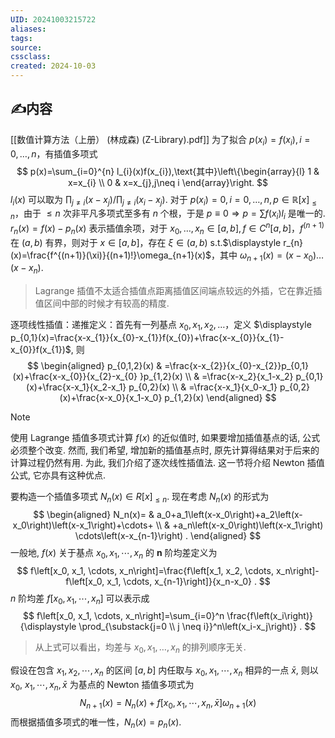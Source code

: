 ```yaml
---
UID: 20241003215722 
aliases: 
tags: 
source: 
cssclass: 
created: 2024-10-03
---
```


## ✍内容
[[数值计算方法（上册） (林成森) (Z-Library).pdf]]
为了拟合 $\displaystyle p(x_{i})=f(x_{i}),i=0,\dots,n$，有插值多项式
$$
p(x)=\sum_{i=0}^{n} l_{i}(x)f(x_{i}),\text{其中}\left\{\begin{array}{l}
1 & x=x_{i} \\
0 & x=x_{j},j\neq i
\end{array}\right.
$$
$\displaystyle l_{i}(x)$ 可以取为 $\displaystyle \prod_{j\neq i}(x-x_{j})/\prod_{j\neq i}(x_{i}-x_{j})$.
对于 $\displaystyle p (x_{i})=0, i=0,\dots, n, p\in \mathbb{R}[x]_{\leq n}$，由于 $\leq n$ 次非平凡多项式至多有 $\displaystyle n$ 个根，于是 $\displaystyle p\equiv0\Rightarrow p=\sum f(x_{i})l_{i}$ 是唯一的.
$\displaystyle r_{n}(x)=f(x)-p_{n}(x)$ 表示插值余项，对于 $\displaystyle x_{0},\dots, x_{n}\in[a, b], f\in C^{n}[a,b]$，$\displaystyle f^{(n+1)}$ 在 $\displaystyle (a,b)$ 有界，则对于 $\displaystyle x\in[a,b]$，存在 $\displaystyle \xi\in(a,b)$ s.t.$\displaystyle r_{n}(x)=\frac{f^{(n+1)}(\xi)}{(n+1)!}\omega_{n+1}(x)$，其中 $\displaystyle \omega_{n+1}(x)=(x-x_{0})\dots(x-x_{n})$.
> Lagrange 插值不太适合插值点距离插值区间端点较远的外插，它在靠近插值区间中部的时候才有较高的精度.

逐项线性插值：递推定义：首先有一列基点 $\displaystyle x_{0},x_{1},x_{2},\dots$，定义 $\displaystyle p_{0,1}(x)=\frac{x-x_{1}}{x_{0}-x_{1}}f(x_{0})+\frac{x-x_{0}}{x_{1}-x_{0}}f(x_{1})$, 则
$$
\begin{aligned}
p_{0,1,2}(x) & =\frac{x-x_{2}}{x_{0}-x_{2}}p_{0,1}(x)+\frac{x-x_{0}}{x_{2}-x_{0} }p_{1,2}(x) \\
& =\frac{x-x_2}{x_1-x_2} p_{0,1}(x)+\frac{x-x_1}{x_2-x_1} p_{0,2}(x) \\
& =\frac{x-x_1}{x_0-x_1} p_{0,2}(x)+\frac{x-x_0}{x_1-x_0} p_{1,2}(x)
\end{aligned}
$$
> [!NOTE]
> 使用 Lagrange 插值多项式计算 $f(x)$ 的近似值时, 如果要增加插值基点的话, 公式必须整个改变. 然而, 我们希望, 增加新的插值基点时, 原先计算得结果对于后来的计算过程仍然有用. 为此, 我们介绍了逐次线性插值法. 这一节将介绍 Newton 插值公式, 它亦具有这种优点.

要构造一个插值多项式 $N_n(x) \in R[x]_{\leq n}$. 现在考虑 $N_n(x)$ 的形式为
$$
\begin{aligned}
N_n(x)= & a_0+a_1\left(x-x_0\right)+a_2\left(x-x_0\right)\left(x-x_1\right)+\cdots+ \\
& +a_n\left(x-x_0\right)\left(x-x_1\right) \cdots\left(x-x_{n-1}\right) .
\end{aligned}
$$
一般地, $f(x)$ 关于基点 $x_0, x_1, \cdots, x_n$ 的 $\boldsymbol{n}$ 阶均差定义为
$$
f\left[x_0, x_1, \cdots, x_n\right]=\frac{f\left[x_1, x_2, \cdots, x_n\right]-f\left[x_0, x_1, \cdots, x_{n-1}\right]}{x_n-x_0} .
$$
$n$ 阶均差 $f\left[x_0, x_1, \cdots, x_n\right]$ 可以表示成
$$
f\left[x_0, x_1, \cdots, x_n\right]=\sum_{i=0}^n \frac{f\left(x_i\right)}{\displaystyle \prod_{\substack{j=0 \\ j \neq i}}^n\left(x_i-x_j\right)} .
$$
> 从上式可以看出，均差与 $\displaystyle x_{0},x_{1},\dots,x_{n}$ 的排列顺序无关.

假设在包含 $x_1, x_2, \cdots, x_n$ 的区间 $[a, b]$ 内任取与 $x_0, x_1, \cdots, x_n$ 相异的一点 $\bar{x}$, 则以 $x_0$, $x_1, \cdots, x_n, \bar{x}$ 为基点的 Newton 插值多项式为
$$
N_{n+1}(x)=N_n(x)+f\left[x_0, x_1, \cdots, x_n, \bar{x}\right] \omega_{n+1}(x)
$$
而根据插值多项式的唯一性，$\displaystyle N_{n}(x)=p_{n}(x)$. 



